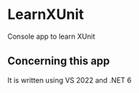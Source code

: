 # LearnXUnit
Console app to learn XUnit

## Concerning this app
It is written using VS 2022 and .NET 6
